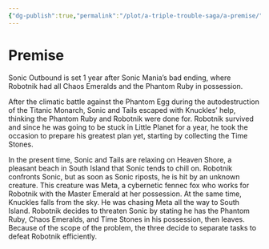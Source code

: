 ```yaml
---
{"dg-publish":true,"permalink":"/plot/a-triple-trouble-saga/a-premise/"}
---
```


# Premise

Sonic Outbound is set 1 year after Sonic Mania’s bad ending, where Robotnik had all Chaos Emeralds and the Phantom Ruby in possession. 

After the climatic battle against the Phantom Egg during the autodestruction of the Titanic Monarch, Sonic and Tails escaped with Knuckles’ help, thinking the Phantom Ruby and Robotnik were done for. Robotnik survived and since he was going to be stuck in Little Planet for a year, he took the occasion to prepare his greatest plan yet, starting by collecting the Time Stones.

In the present time, Sonic and Tails are relaxing on Heaven Shore, a pleasant beach in South Island that Sonic tends to chill on. Robotnik confronts Sonic, but as soon as Sonic riposts, he is hit by an unknown creature. This creature was Meta, a cybernetic fennec fox who works for Robotnik with the Master Emerald at her possession. At the same time, Knuckles falls from the sky. He was chasing Meta all the way to South Island. Robotnik decides to threaten Sonic by stating he has the Phantom Ruby, Chaos Emeralds, and Time Stones in his possession, then leaves. Because of the scope of the problem, the three decide to separate tasks to defeat Robotnik efficiently.